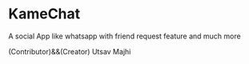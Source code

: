 # KameChat
A social App like whatsapp with friend request feature and much more

(Contributor)&&(Creator) Utsav Majhi
